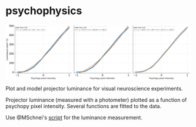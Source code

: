 # psychophysics

<img src="luminance_functions.png" width=800 align="center" />

Plot and model projector luminance for visual neuroscience experiments.

Projector luminance (measured with a photometer) plotted as a function of
psychopy pixel intensity. Several functions are fitted to the data.

Use @MSchnei's [script](https://gist.github.com/MSchnei/bd282b1dbce85431ee61bbd955574279) for the luminance measurement.
